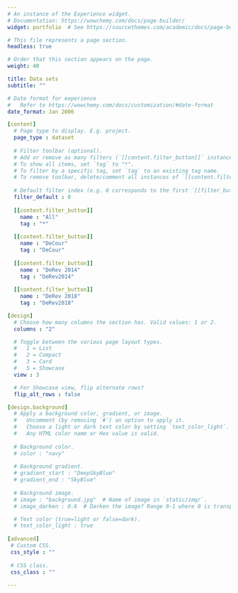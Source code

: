 ```yaml
---
# An instance of the Experience widget.
# Documentation: https://wowchemy.com/docs/page-builder/
widget: portfolio  # See https://sourcethemes.com/academic/docs/page-builder/

# This file represents a page section.
headless: true

# Order that this section appears on the page.
weight: 40

title: Data sets
subtitle: ""

# Date format for experience
#   Refer to https://wowchemy.com/docs/customization/#date-format
date_format: Jan 2006

[content]
  # Page type to display. E.g. project.
  page_type : dataset
  
  # Filter toolbar (optional).
  # Add or remove as many filters (`[[content.filter_button]]` instances) as you like.
  # To show all items, set `tag` to "*".
  # To filter by a specific tag, set `tag` to an existing tag name.
  # To remove toolbar, delete/comment all instances of `[[content.filter_button]]` below.
  
  # Default filter index (e.g. 0 corresponds to the first `[[filter_button]]` instance below).
  filter_default : 0
  
  [[content.filter_button]]
    name : "All"
    tag : "*"
  
  [[content.filter_button]]
    name : "DeCour"
    tag : "DeCour"
  
  [[content.filter_button]]
    name : "DeRev 2014"
    tag : "DeRev2014"
  
  [[content.filter_button]]
    name : "DeRev 2018"
    tag : "DeRev2018"

[design]
  # Choose how many columns the section has. Valid values: 1 or 2.
  columns : "2"

  # Toggle between the various page layout types.
  #   1 = List
  #   2 = Compact
  #   3 = Card
  #   5 = Showcase
  view : 3

  # For Showcase view, flip alternate rows?
  flip_alt_rows : false

[design.background]
  # Apply a background color, gradient, or image.
  #   Uncomment (by removing `#`) an option to apply it.
  #   Choose a light or dark text color by setting `text_color_light`.
  #   Any HTML color name or Hex value is valid.
  
  # Background color.
  # color : "navy"
  
  # Background gradient.
  # gradient_start : "DeepSkyBlue"
  # gradient_end : "SkyBlue"
  
  # Background image.
  # image : "background.jpg"  # Name of image in `static/img/`.
  # image_darken : 0.6  # Darken the image? Range 0-1 where 0 is transparent and 1 is opaque.

  # Text color (true=light or false=dark).
  # text_color_light : true  
  
[advanced]
 # Custom CSS. 
 css_style : ""
 
 # CSS class.
 css_class : ""
    
---
```


